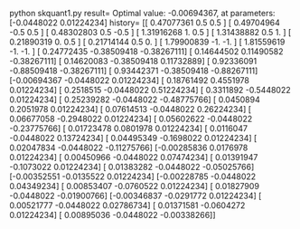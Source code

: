 

python skquant1.py
result= Optimal value: -0.00694367, at parameters: [-0.0448022   0.01224234]
history= [[ 0.47077361  0.5         0.5       ]
 [ 0.49704964 -0.5         0.5       ]
 [ 0.48302803  0.5        -0.5       ]
 [ 1.31916268  1.          0.5       ]
 [ 1.31438882  0.5         1.        ]
 [ 0.21890319  0.          0.5       ]
 [ 0.21714144  0.5         0.        ]
 [ 1.79900839 -1.         -1.        ]
 [ 1.81559619 -1.         -1.        ]
 [ 0.24772435 -0.38509418 -0.38267111]
 [ 0.14644502  0.11490582 -0.38267111]
 [ 0.14620083 -0.38509418  0.11732889]
 [ 0.92336091 -0.88509418 -0.38267111]
 [ 0.93442371 -0.38509418 -0.88267111]
 [-0.00694367 -0.0448022   0.01224234]
 [ 0.18761492  0.4551978   0.01224234]
 [ 0.2518515  -0.0448022   0.51224234]
 [ 0.3311892  -0.5448022   0.01224234]
 [ 0.25239282 -0.0448022  -0.48775766]
 [ 0.0450894   0.2051978   0.01224234]
 [ 0.07614513 -0.0448022   0.26224234]
 [ 0.06677058 -0.2948022   0.01224234]
 [ 0.05602622 -0.0448022  -0.23775766]
 [ 0.01723478  0.0801978   0.01224234]
 [ 0.0116047  -0.0448022   0.13724234]
 [ 0.04495349 -0.1698022   0.01224234]
 [ 0.02047834 -0.0448022  -0.11275766]
 [-0.00285836  0.0176978   0.01224234]
 [ 0.00450966 -0.0448022   0.07474234]
 [ 0.01391947 -0.1073022   0.01224234]
 [ 0.01383282 -0.0448022  -0.05025766]
 [-0.00352551 -0.0135522   0.01224234]
 [-0.00228785 -0.0448022   0.04349234]
 [ 0.00853407 -0.0760522   0.01224234]
 [ 0.01827909 -0.0448022  -0.01900766]
 [-0.00346837 -0.0291772   0.01224234]
 [ 0.00521777 -0.0448022   0.02786734]
 [ 0.01371581 -0.0604272   0.01224234]
 [ 0.00895036 -0.0448022  -0.00338266]]
